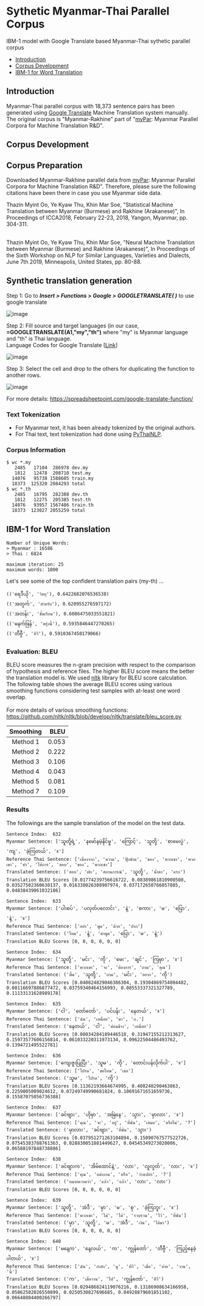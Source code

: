 # Sythetic Myanmar-Thai Parallel Corpus 
IBM-1 model with Google Translate based Myanmar-Thai sythetic parallel corpus

- [Introduction](#Introduction)
- [Corpus Development](#Corpus-Development)
- [IBM-1 for Word Translation](#IBM-1-for-Word-Translation)

## Introduction

Myanmar-Thai parallel corpus with 18,373 sentence pairs has been generated using [Google Translate](https://translate.google.com/) Machine Translation system manually. The original corpus is "Myanmar-Rakhine" part of "[myPar](https://github.com/ye-kyaw-thu/myPar/tree/master/my-rk): Myanmar Parallel Corpora for Machine Translation R&D". 

## Corpus Development

## Corpus Preparation

Downloaded Myanmar-Rakhine parallel data from [myPar](https://github.com/ye-kyaw-thu/myPar/tree/master/my-rk): Myanmar Parallel Corpora for Machine Translation R&D". Therefore, please sure the following citations have been there in case you use Myanmar side data.

Thazin Myint Oo, Ye Kyaw Thu, Khin Mar Soe, "Statistical Machine Translation between Myanmar (Burmese) and Rakhine (Arakanese)", In Proceedings of ICCA2018, February 22-23, 2018, Yangon, Myanmar, pp. 304-311. 
<br/>

<br/>
Thazin Myint Oo, Ye Kyaw Thu, Khin Mar Soe, "Neural Machine Translation between Myanmar (Burmese) and Rakhine (Arakanese)", In Proceedings of the Sixth Workshop on NLP for Similar Languages, Varieties and Dialects, June 7th 2019, Minneapolis, United States, pp. 80-88.

## Synthetic translation generation
Step 1: Go to ***Insert > Functions > Google > GOOGLETRANSLATE( )*** to use google translate

![image](https://user-images.githubusercontent.com/53138240/230623021-8a0cf1fb-e8f4-4927-be79-3cc3d9729944.png)

Step 2: Fill source and target languages (in our case, **=GOOGLETRANSLATE(A1,"my","th")** where "my" is Myanmar language and "th" is Thai language. <br/>
Language Codes for Google Translate [[Link](https://gist.github.com/JT5D/a2fdfefa80124a06f5a9)]

![image](https://user-images.githubusercontent.com/53138240/230623148-7fe4a4a1-3fd5-4465-8935-f34fd053fbb8.png)

Step 3: Select the cell and drop to the others for duplicating the function to another rows.

![image](https://user-images.githubusercontent.com/53138240/230623544-3836abb1-088c-4495-a737-293b72cfc16b.png)

For more details: https://spreadsheetpoint.com/google-translate-function/

### Text Tokenization

- For Myanmar text, it has been already tokenized by the original authors.
- For Thai text, text tokenization had done using [PyThaiNLP](https://pythainlp.github.io/).

### Corpus Information

```
$ wc *.my
   2485   17104  286978 dev.my
   1812   12478  208710 test.my
  14076   95738 1588605 train.my
  18373  125320 2084293 total
$ wc *.th
   2485   16795  282388 dev.th
   1812   12275  205385 test.th
  14076   93957 1567486 train.th
  18373  123027 2055259 total
```

## IBM-1 for Word Translation

```
Number of Unique Words:
> Myanmar : 16586
> Thai : 6824

maximum iteration: 25
maximum words: 1000
```

Let's see some of the top confident translation pairs (my-th) ...

```
(('ရေဒီယို', 'วิทยุ'), 0.6422682076536538) 
(('အတွက်', 'สำหรับ'), 0.620955276597172)
(('အတန်း', 'ชั้นเรียน'), 0.6086475033551821)
(('မနက်ဖြန်', 'พรุ่งนี้'), 0.5935846447270265)
(('တီဗွီ', 'ทีวี'), 0.5910367450179066)
```

### Evaluation: BLEU

BLEU score measures the n-gram precision with respect to the comparison of hypothesis and reference files. The higher BLEU score means the better the translation model is. We used [nltk](https://www.nltk.org/) library for BLEU score calculation. The following table shows the average BLEU scores using various smoothing functions considering test samples with at-least one word overlap.
<br/> <br/>
For more details of various smoothing functions: https://github.com/nltk/nltk/blob/develop/nltk/translate/bleu_score.py 

| **Smoothing**  | **BLEU** |
|:--------------:|-:|
| Method 1 |0.053|     
| Method 2 |0.222|     
| Method 3 |0.106|     
| Method 4 |0.043|     
| Method 5 |0.081|      
| Method 7 |0.109|      

### Results

The followings are the sample translation of the model on the test data.

```
Sentence Index:  632
Myanmar Sentence: ['သူတို့ရဲ့', 'နမော်နမဲ့နိုင်မှု', 'ကြောင့်', 'သူတို့', 'စာမေးပွဲ', 'ကျ', 'ခဲ့ကြတယ်', '။']
Reference Thai Sentence: ['เนื่องจาก', 'ความ', 'ฟุ้งซ่าน', 'ของ', 'พวกเขา', 'พวกเขา', 'ทำ', 'ให้การ', 'สอบ', 'ของ', 'พวกเขา']
Translated Sentence: ('สอบ', 'ผัก', 'สถานการณ์', 'သူတို့', 'น้ำตา', 'แรก')
Translation BLEU Scores [0.01774239756616722, 0.08389861810900508, 0.03527502360630137, 0.016338026308907974, 0.037172650766057885, 0.04838439061032186]

Sentence Index:  633
Myanmar Sentence: ['ပါးစပ်', 'ပလုတ်ပလောင်း', 'နဲ့', 'စကား', 'မ', 'ပြော', 'နဲ့', '။']
Reference Thai Sentence: ['อย่า', 'พูด', 'ด้วย', 'ปาก']
Translated Sentence: ('ไหม', 'နဲ့', 'คำพูด', 'ပြော', 'မ', 'နဲ့')
Translation BLEU Scores [0, 0, 0, 0, 0, 0]

Sentence Index:  634
Myanmar Sentence: ['သူတို့', 'မင်း', 'ကို', 'မေး', 'ချင်', 'ကြမှာ', '။']
Reference Thai Sentence: ['พวกเขา', 'จะ', 'ต้องการ', 'ถาม', 'คุณ']
Translated Sentence: ('พื้น', 'သူတို့', 'ถาม', 'မင်း', 'อยาก', 'ကို')
Translation BLEU Scores [0.040824829046386304, 0.19304869754804482, 0.08116697886877472, 0.03759340464156993, 0.08553337321327789, 0.11133131628989178]

Sentence Index:  635
Myanmar Sentence: ['ငါ', 'တော်တော်', 'ပင်ပန်း', 'နေတယ်', '။']
Reference Thai Sentence: ['ฉัน', 'เหนื่อย', 'มา', 'ก.']
Translated Sentence: ('နေတယ်', 'ငါ', 'ค่อนข้าง', 'เหนื่อย')
Translation BLEU Scores [0.08034284189446518, 0.31947155212313627, 0.15973577606156814, 0.061033220311973134, 0.09622504486493762, 0.1394721495522781]

Sentence Index:  636
Myanmar Sentence: ['ကျေးဇူးပြုပြီး', 'သူမ', 'ကို', 'တောင်းပန်လိုက်ပါ', '။']
Reference Thai Sentence: ['โปรด', 'ขอโทษ', 'เธอ']
Translated Sentence: ('သူမ', 'โปรด', 'ကို')
Translation BLEU Scores [0.11362193664674995, 0.408248290463863, 0.2259005009024612, 0.07249749990681824, 0.10691671651659736, 0.15587075056736388]

Sentence Index:  637
Myanmar Sentence: ['ခင်ဗျား', 'ဟိုမှာ', 'အမြဲနေ', 'သွား', 'မှာလား', '။']
Reference Thai Sentence: ['คุณ', 'จะ', 'อยู่', 'ที่นั่น', 'เสมอ', 'หรือไม่', '?']
Translated Sentence: ('မှာလား', 'ခင်ဗျား', 'ที่นั่น', 'သွား')
Translation BLEU Scores [0.037951271263104894, 0.15090767577522726, 0.07545383788761363, 0.028830051881449627, 0.04545349273020006, 0.06588197848738886]

Sentence Index:  638
Myanmar Sentence: ['ခင်ဗျားက', 'အိမ်ထောင်နဲ့', 'လား', 'လူလွတ်', 'လား', '။']
Reference Thai Sentence: ['คุณ', 'แต่งงาน', 'หรือ', 'ว่างเปล่า', '?']
Translated Sentence: ('หมายความว่า', 'แล้ว', 'แล้ว', 'လား', 'လား')
Translation BLEU Scores [0, 0, 0, 0, 0, 0]

Sentence Index:  639
Myanmar Sentence: ['သူတို့', 'အဲဒီ', 'မှာ', 'မ', 'စု', 'ခဲ့ကြဘူး', '။']
Reference Thai Sentence: ['พวกเขา', 'ไม่', 'ได้', 'รวบรวม', 'ไว้', 'ที่นั่น']
Translated Sentence: ('မှာ', 'သူတို့', 'မ', 'အဲဒီ', 'เงิน', 'ได้มา')
Translation BLEU Scores [0, 0, 0, 0, 0, 0]

Sentence Index:  640
Myanmar Sentence: ['မနေ့က', 'နေ့လယ်', 'က', 'ကျွန်တော်', 'တီဗွီ', 'ကြည့်နေခဲ့ပါတယ်', '။']
Reference Thai Sentence: ['ฉัน', 'กำลัง', 'ดู', 'ทีวี', 'เมื่อ', 'บ่าย', 'วาน', 'นี้']
Translated Sentence: ('က', 'เมื่อวาน', 'ไป', 'ကျွန်တော်', 'ทีวี')
Translation BLEU Scores [0.029486824119076216, 0.13186908634166958, 0.05862502026550899, 0.0250530827696685, 0.04928879601851102, 0.06648804400266797]
```
